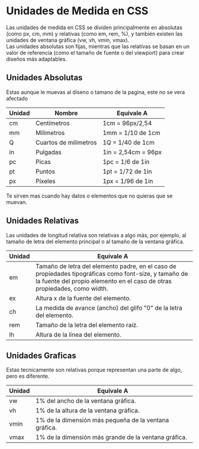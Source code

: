 # Unidades de Medida en CSS

Las unidades de medida en CSS se dividen principalmente en absolutas (como px, cm, mm) y relativas (como em, rem, %), y también existen las unidades de ventana gráfica (vw, vh, vmin, vmax).   
Las unidades absolutas son fijas, mientras que las relativas se basan en un valor de referencia (como el tamaño de fuente o del viewport) para crear diseños más adaptables. 

## Unidades Absolutas

Estas aunque le muevas al diseno o tamano de la pagina, este no se vera afectado  

|Unidad | Nombre| Equivale A |
|------------|------------|------------|  
|cm 	|Centímetros 	|1cm = 96px/2,54  
|mm 	|Milímetros 	|1mm = 1/10 de 1cm  
|Q 	|Cuartos de milímetros 	|1Q = 1/40 de 1cm  
|in 	|Pulgadas 	|1in = 2,54cm = 96px  
|pc 	|Picas 	|1pc = 1/6 de 1in  
|pt 	|Puntos 	|1pt = 1/72 de 1in  
|px 	|Píxeles 	|1px = 1/96 de 1in  

Te sirven mas cuando hay datos o elementos que no quieras que se muevan.

## Unidades Relativas 

Las unidades de longitud relativa son relativas a algo más, por ejemplo, al tamaño de letra del elemento principal o al tamaño de la ventana gráfica. 

| Unidad | Equivale A |  
|--------|------------|
em 	| Tamaño de letra del elemento padre, en el caso de propiedades tipográficas como font-size, y tamaño de la fuente del propio elemento en el caso de otras propiedades, como width.
ex 	| Altura x de la fuente del elemento.
ch 	| La medida de avance (ancho) del glifo "0" de la letra del elemento.
rem 	| Tamaño de la letra del elemento raíz.
lh 	| Altura de la línea del elemento.

## Unidades Graficas

Estas tecnicamente son relativas porque representan una parte de algo, pero es diferente.

| Unidad | Equivale A |  
|--------|------------|
vw 	|1% del ancho de la ventana gráfica.
vh 	|1% de la altura de la ventana gráfica.
vmin 	|1% de la dimensión más pequeña de la ventana gráfica.
vmax 	|1% de la dimensión más grande de la ventana gráfica.